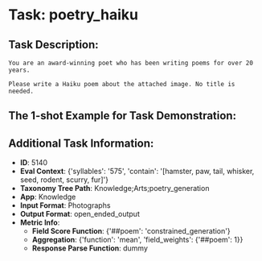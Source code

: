# Task: poetry_haiku

## Task Description:

```
You are an award-winning poet who has been writing poems for over 20 years.

Please write a Haiku poem about the attached image. No title is needed.
```

## The 1-shot Example for Task Demonstration:



## Additional Task Information:

- **ID**: 5140
- **Eval Context**: {'syllables': '575', 'contain': '[hamster, paw, tail, whisker, seed, rodent, scurry, fur]'}
- **Taxonomy Tree Path**: Knowledge;Arts;poetry_generation
- **App**: Knowledge
- **Input Format**: Photographs
- **Output Format**: open_ended_output
- **Metric Info**:
  - **Field Score Function**: {'##poem': 'constrained_generation'}
  - **Aggregation**: {'function': 'mean', 'field_weights': {'##poem': 1}}
  - **Response Parse Function**: dummy
